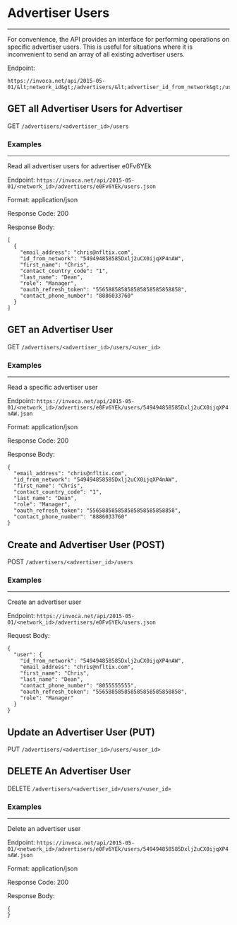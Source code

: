 Advertiser Users
================

* * *

For convenience, the API provides an interface for performing operations on specific advertiser users. This is useful
for situations where it is inconvenient to send an array of all existing advertiser users.

Endpoint:

    https://invoca.net/api/2015-05-01/&lt;network_id&gt;/advertisers/&lt;advertiser_id_from_network&gt;/users/&lt;user_id_from_network&gt;.json

## GET all Advertiser Users for Advertiser
GET `/advertisers/<advertiser_id>/users`

### Examples
<hr>

Read all advertiser users for advertiser e0Fv6YEk

Endpoint:
`https://invoca.net/api/2015-05-01/<network_id>/advertisers/e0Fv6YEk/users.json`

Format: application/json

Response Code: 200

Response Body:
<pre><code>[
  {
    "email_address": "chris@nfltix.com",
    "id_from_network": "549494858585Dxlj2uCX0ijqXP4nAW",
    "first_name": "Chris",
    "contact_country_code": "1",
    "last_name": "Dean",
    "role": "Manager",
    "oauth_refresh_token": "556588585858585858585858858",
    "contact_phone_number": "8886033760"
  }
]</pre></code>


## GET an Advertiser User
GET `/advertisers/<advertiser_id>/users/<user_id>`

### Examples
<hr>

Read a specific advertiser user

Endpoint:
`https://invoca.net/api/2015-05-01/<network_id>/advertisers/e0Fv6YEk/users/549494858585Dxlj2uCX0ijqXP4nAW.json`

Format: application/json

Response Code: 200

Response Body:
<pre><code>{
  "email_address": "chris@nfltix.com",
  "id_from_network": "549494858585Dxlj2uCX0ijqXP4nAW",
  "first_name": "Chris",
  "contact_country_code": "1",
  "last_name": "Dean",
  "role": "Manager",
  "oauth_refresh_token": "556588585858585858585858858",
  "contact_phone_number": "8886033760"
}</pre></code>


## Create and Advertiser User (POST)
POST `/advertisers/<advertiser_id>/users`


### Examples
<hr>

Create an advertiser user

Endpoint:
`https://invoca.net/api/2015-05-01/<network_id>/advertisers/e0Fv6YEk/users.json`

Request Body:
<pre><code>{
  "user": {
    "id_from_network": "549494858585Dxlj2uCX0ijqXP4nAW",
    "email_address": "chris@nfltix.com",
    "first_name": "Chris",
    "last_name": "Dean",
    "contact_phone_number": "8055555555",
    "oauth_refresh_token": "556588585858585858585858858",
    "role": "Manager"
  }
}</pre></code>


## Update an Advertiser User (PUT)
PUT `/advertisers/<advertiser_id>/users/<user_id>`

## DELETE An Advertiser User
DELETE `/advertisers/<advertiser_id>/users/<user_id>`


### Examples
<hr>

Delete an advertiser user

Endpoint:
`https://invoca.net/api/2015-05-01/<network_id>/advertisers/e0Fv6YEk/users/549494858585Dxlj2uCX0ijqXP4nAW.json`

Format: application/json

Response Code: 200

Response Body:
<pre><code>{
}</pre></code>
